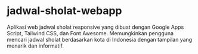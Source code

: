 # jadwal-sholat-webapp
Aplikasi web jadwal sholat responsive yang dibuat dengan Google Apps Script, Tailwind CSS, dan Font Awesome. Memungkinkan pengguna mencari jadwal sholat berdasarkan kota di Indonesia dengan tampilan yang menarik dan informatif.
